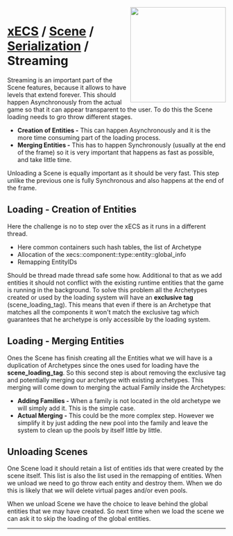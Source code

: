 <img src="https://i.imgur.com/TyjrCTS.jpg" align="right" width="220px" />

# [xECS](xECS.md) / [Scene](xecs_scene.md) / [Serialization](editor.md) / Streaming

Streaming is an important part of the Scene features, because it allows to have levels that extend forever. This should happen Asynchronously from the actual game so that it can appear transparent to the user. To do this the Scene loading needs to gro throw different stages.

* **Creation of Entities -** This can happen Asynchronously and it is the more time consuming part of the loading process.
* **Merging Entities -** This has to happen Synchronously (usually at the end of the frame) so it is very important that happens as fast as possible, and take little time.

Unloading a Scene is equally important as it should be very fast. This step unlike the previous one is fully Synchronous and also happens at the end of the frame.

## Loading - Creation of Entities

Here the challenge is no to step over the xECS as it runs in a different thread. 

* Here common containers such hash tables, the list of Archetype
* Allocation of the xecs::component::type::entity::global_info
* Remapping EntityIDs

Should be thread made thread safe some how. Additional to that as we add entities it should not conflict with the existing runtime entities that the game is running in the background. To solve this problem all the Archetypes created or used by the loading system will have an **exclusive tag** (scene_loading_tag). This means that even if there is an Archetype that matches all the components it won't match the exclusive tag which guarantees that he archetype is only accessible by the loading system.

## Loading - Merging Entities

Ones the Scene has finish creating all the Entities what we will have is a duplication of Archetypes since the ones used for loading have the **scene_loading_tag**. So this second step is about removing the exclusive tag and potentially merging our archetype with existing archetypes. This merging will come down to merging the actual Family inside the Archetypes:

* **Adding Families -** When a family is not located in the old archetype we will simply add it. This is the simple case.
* **Actual Merging -** This could be the more complex step. However we simplify it by just adding the new pool into the family and leave the system to clean up the pools by itself little by little.


## Unloading Scenes

One Scene load it should retain a list of entities ids that were created by the scene itself. This list is also the list used in the remapping of entities. When we unload we need to go throw each entity and destroy them. When we do this is likely that we will delete virtual pages and/or even pools.

When we unload Scene we have the choice to leave behind the global entities that we may have created. So next time when we load the scene we can ask it to skip the loading of the global entities.

---
